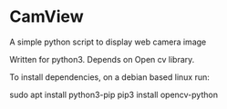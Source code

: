 # CamView
A simple python script to display web camera image

Written for python3. Depends on Open cv library.

To install dependencies, on a debian based linux run:

sudo apt install python3-pip
pip3 install opencv-python

